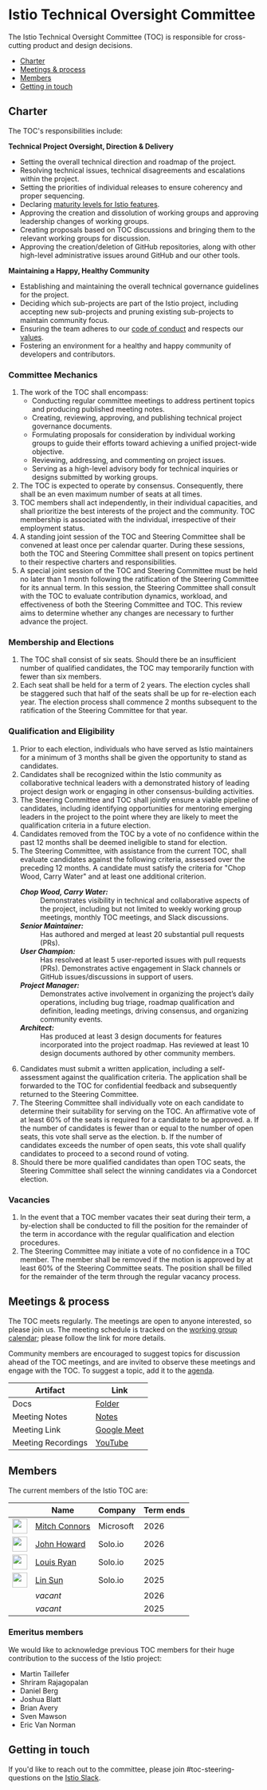 # Istio Technical Oversight Committee

The Istio Technical Oversight Committee (TOC) is responsible for cross-cutting product and design decisions.

* [Charter](#charter)
* [Meetings & process](#meetings--process)
* [Members](#members)
* [Getting in touch](#getting-in-touch)

## Charter

The TOC's responsibilities include:

**Technical Project Oversight, Direction & Delivery**

  * Setting the overall technical direction and roadmap of the project.
  * Resolving technical issues, technical disagreements and escalations within the project.
  * Setting the priorities of individual releases to ensure coherency and proper sequencing.
  * Declaring [maturity levels for Istio features](https://istio.io/latest/docs/releases/feature-stages/).
  * Approving the creation and dissolution of working groups and approving leadership changes of working groups.
  * Creating proposals based on TOC discussions and bringing them to the relevant working groups for discussion.
  * Approving the creation/deletion of GitHub repositories, along with other high-level administrative issues around GitHub and our other tools.

**Maintaining a Happy, Healthy Community**

  * Establishing and maintaining the overall technical governance guidelines for the project.
  * Deciding which sub-projects are part of the Istio project, including accepting new sub-projects and pruning existing sub-projects to
    maintain community focus.
  * Ensuring the team adheres to our [code of conduct](CONTRIBUTING.md#code-of-conduct) and respects our [values](VALUES.md).
  * Fostering an environment for a healthy and happy community of developers and contributors.

### Committee Mechanics

1. The work of the TOC shall encompass:
    * Conducting regular committee meetings to address pertinent topics and producing published meeting notes.
    * Creating, reviewing, approving, and publishing technical project governance documents.
    * Formulating proposals for consideration by individual working groups to guide their efforts toward achieving a unified project-wide objective.
    * Reviewing, addressing, and commenting on project issues.
    * Serving as a high-level advisory body for technical inquiries or designs submitted by working groups.
2. The TOC is expected to operate by consensus. Consequently, there shall be an even maximum number of seats at all times.
3. TOC members shall act independently, in their individual capacities, and shall prioritize the best interests of the project and the community. TOC membership is associated with the individual, irrespective of their employment status.
4. A standing joint session of the TOC and Steering Committee shall be convened at least once per calendar quarter. During these sessions, both the TOC and Steering Committee shall present on topics pertinent to their respective charters and responsibilities.
5. A special joint session of the TOC and Steering Committee must be held no later than 1 month following the ratification of the Steering Committee for its annual term. In this session, the Steering Committee shall consult with the TOC to evaluate contribution dynamics, workload, and effectiveness of both the Steering Committee and TOC. This review aims to determine whether any changes are necessary to further advance the project.

### Membership and Elections

1. The TOC shall consist of six seats. Should there be an insufficient number of qualified candidates, the TOC may temporarily function with fewer than six members.
2. Each seat shall be held for a term of 2 years. The election cycles shall be staggered such that half of the seats shall be up for re-election each year. The election process shall commence 2 months subsequent to the ratification of the Steering Committee for that year.

### Qualification and Eligibility

1. Prior to each election, individuals who have served as Istio maintainers for a minimum of 3 months shall be given the opportunity to stand as candidates.
2. Candidates shall be recognized within the Istio community as collaborative technical leaders with a demonstrated history of leading project design work or engaging in other consensus-building activities.
3. The Steering Committee and TOC shall jointly ensure a viable pipeline of candidates, including identifying opportunities for mentoring emerging leaders in the project to the point where they are likely to meet the qualification criteria in a future election.
4. Candidates removed from the TOC by a vote of no confidence within the past 12 months shall be deemed ineligible to stand for election.
5. The Steering Committee, with assistance from the current TOC, shall evaluate candidates against the following criteria, assessed over the preceding 12 months. A candidate must satisfy the criteria for "Chop Wood, Carry Water" and at least one additional criterion.

  <ul style="list-style-type:none;">
      <dl>
          <dt><b><i>Chop Wood, Carry Water:</i></b></dt>
          <dd>Demonstrates visibility in technical and collaborative aspects of the project, including but not limited to
              weekly working group meetings, monthly TOC meetings, and Slack discussions.</dd>
          <dt><b><i>Senior Maintainer:</i></b></dt>
          <dd>Has authored and merged at least 20 substantial pull requests (PRs).</dd>
          <dt><b><i>User Champion:</i></b></dt>
          <dd>
              Has resolved at least 5 user-reported issues with pull requests (PRs). Demonstrates active engagement in Slack channels or GitHub issues/discussions in support of users.
          </dd>
          <dt><b><i>Project Manager:</i></b></dt>
          <dd>
              Demonstrates active involvement in organizing the project’s daily operations, including bug triage, roadmap
              qualification and definition, leading meetings, driving consensus, and organizing community events.
          </dd>
          <dt><b><i>Architect:</i></b></dt>
          <dd>
              Has produced at least 3 design documents for features incorporated into the project roadmap. Has reviewed at least 10 design documents authored by other community members.
          </dd>
      </dl>
  </ul>

6. Candidates must submit a written application, including a self-assessment against the qualification criteria. The application shall be forwarded to the TOC for confidential feedback and subsequently returned to the Steering Committee.
7. The Steering Committee shall individually vote on each candidate to determine their suitability for serving on the TOC. An affirmative vote of at least 60% of the seats is required for a candidate to be approved.
    a. If the number of candidates is fewer than or equal to the number of open seats, this vote shall serve as the election.
    b. If the number of candidates exceeds the number of open seats, this vote shall qualify candidates to proceed to a second round of voting.
8. Should there be more qualified candidates than open TOC seats, the Steering Committee shall select the winning candidates via a Condorcet election.

### Vacancies

1. In the event that a TOC member vacates their seat during their term, a by-election shall be conducted to fill the position for the remainder of the term in accordance with the regular qualification and election procedures.
2. The Steering Committee may initiate a vote of no confidence in a TOC member. The member shall be removed if the motion is approved by at least 60% of the Steering Committee seats. The position shall be filled for the remainder of the term through the regular vacancy process.

## Meetings & process

The TOC meets regularly. The meetings are open to anyone interested, so please join us. The meeting schedule is tracked
on the [working group calendar](WORKING-GROUPS.md#working-group-meetings); please follow the link for more details.

Community members are encouraged to suggest topics for discussion ahead of the TOC meetings, and are invited
to observe these meetings and engage with the TOC. To suggest a topic, add it to the [agenda](https://docs.google.com/document/d/13lxJqtlaQhmV2EwsNnS6h-_O4pobZQZuMjrzOeMgVI0/edit#heading=h.ipnfbx7g04vg).

Artifact | Link
---|---
Docs | [Folder](https://drive.google.com/drive/folders/1-BLXbKg8mfnXbip4IThz4R4GH2PEsLZO)
Meeting Notes | [Notes](https://docs.google.com/document/d/13lxJqtlaQhmV2EwsNnS6h-_O4pobZQZuMjrzOeMgVI0/edit#heading=h.ipnfbx7g04vg)
Meeting Link | [Google Meet](https://meet.google.com/ccb-cxqf-sym)
Meeting Recordings | [YouTube](https://www.youtube.com/playlist?list=PL7wB27eZmdfc4YPa8y3hk8BG3r8INCpRo)

## Members

The current members of the Istio TOC are:

&nbsp; | Name | Company | Term ends
---|---|---|--
<img width="30px" src="https://avatars.githubusercontent.com/u/821270?v=4"> | [Mitch Connors](https://github.com/therealmitchconnors)  | Microsoft | 2026
<img width="30px" src="https://avatars.githubusercontent.com/u/623453?v=4">            | [John Howard](https://github.com/howardjohn)  | Solo.io | 2026
<img width="30px" src="https://pbs.twimg.com/profile_images/838075233445695489/o2eAYJAV_400x400.jpg"> | [Louis Ryan](https://github.com/louiscryan) | Solo.io | 2025
<img width="30px" src="https://avatars1.githubusercontent.com/u/1588319?s=400&v=4"> |    [Lin Sun](https://github.com/linsun)          | Solo.io | 2025
| | *vacant* | | 2026
| | *vacant* | | 2025

### Emeritus members

We would like to acknowledge previous TOC members for their huge contribution to
the success of the Istio project:

* Martin Taillefer
* Shriram Rajagopalan
* Daniel Berg
* Joshua Blatt
* Brian Avery
* Sven Mawson
* Eric Van Norman

## Getting in touch

If you'd like to reach out to the committee, please join #toc-steering-questions on the [Istio Slack](https://slack.istio.io/).
